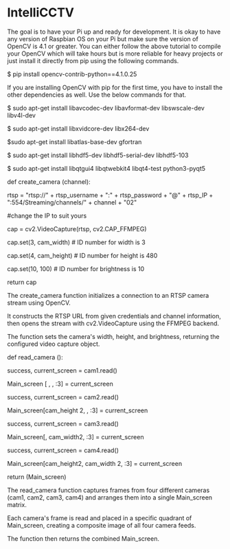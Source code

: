 # IntelliCCTV

The goal is to have your Pi up and ready for development. It is okay to have any version of Raspbian OS on your Pi but make sure the version of OpenCV is 4.1 or greater. You can either follow the above tutorial to compile your OpenCV which will take hours but is more reliable for heavy projects or just install it directly from pip using the following commands.

$ pip install opencv-contrib-python==4.1.0.25

If you are installing OpenCV with pip for the first time, you have to install the other dependencies as well. Use the below commands for that.

$ sudo apt-get install libavcodec-dev libavformat-dev libswscale-dev libv4l-dev

$ sudo apt-get install libxvidcore-dev libx264-dev

$sudo apt-get install libatlas-base-dev gfortran

$ sudo apt-get install libhdf5-dev libhdf5-serial-dev libhdf5-103

$ sudo apt-get install libqtgui4 libqtwebkit4 libqt4-test python3-pyqt5

def create_camera (channel):

rtsp = "rtsp://" + rtsp_username + ":" + rtsp_password + "@" + rtsp_IP + ":554/Streaming/channels/" + channel + "02" 

#change the IP to suit yours

cap = cv2.VideoCapture(rtsp, cv2.CAP_FFMPEG)

cap.set(3, cam_width) # ID number for width is 3

cap.set(4, cam_height) # ID number for height is 480

cap.set(10, 100) # ID number for brightness is 10

return cap 

The create_camera function initializes a connection to an RTSP camera stream using OpenCV.

It constructs the RTSP URL from given credentials and channel information, then opens the stream with cv2.VideoCapture using the FFMPEG backend.

The function sets the camera's width, height, and brightness, returning the configured video capture object.

def read_camera ():

success, current_screen = cam1.read()

Main_screen [ , , :3] = current_screen

success, current_screen = cam2.read()

Main_screen[cam_height 2, , :3] = current_screen

success, current_screen = cam3.read()

Main_screen[, cam_width2, :3] = current_screen

success, current_screen = cam4.read()

Main_screen[cam_height2, cam_width 2, :3] = current_screen

return (Main_screen)

The read_camera function captures frames from four different cameras (cam1, cam2, cam3, cam4) and arranges them into a single Main_screen matrix.

Each camera's frame is read and placed in a specific quadrant of Main_screen, creating a composite image of all four camera feeds.

The function then returns the combined Main_screen.
